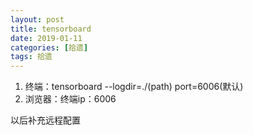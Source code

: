 ```yaml
---
layout: post
title: tensorboard
date: 2019-01-11
categories: [拾遗]
tags: 拾遗
---
```

<!--more-->


1. 终端：tensorboard --logdir=./(path) port=6006(默认)
2. 浏览器：终端ip：6006

以后补充远程配置
